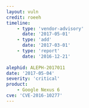 ```yaml
---
layout: vuln
credit: roeeh
timeline:
    - type: 'vendor-advisory'
      date: '2017-05-01'
    - type: 'add'
      date: '2017-03-01'      
    - type: 'report'
      date: '2016-12-21'
      
alephid: ALEPH-2017011
date: '2017-05-04'
severity: 'critical'
product: 
    - Google Nexus 6
cve: 'CVE-2016-10277'
---
```

